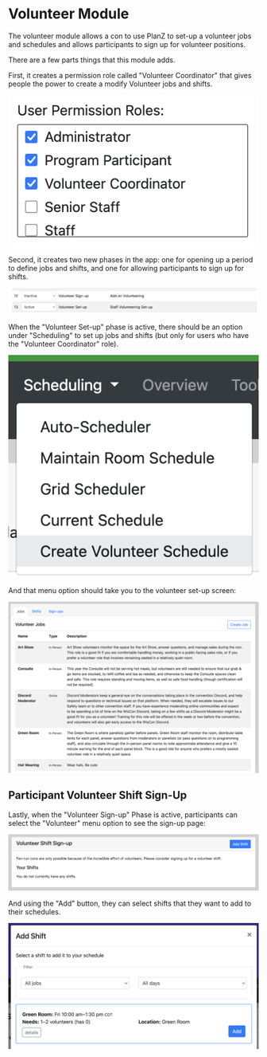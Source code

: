 # Volunteer Module

The volunteer module allows a con to use PlanZ to set-up a volunteer jobs and schedules and allows participants to sign up for volunteer positions.

There are a few parts things that this module adds.

First, it creates a permission role called "Volunteer Coordinator" that gives people the power to create a modify Volunteer jobs and shifts.

![Volunteer Permission Role](../images/modules/volunteer_permission_roles.png)

Second, it creates two new phases in the app: one for opening up a period to define jobs and shifts, and one for allowing participants to sign up for shifts.

![Volunteer Phases](../images/modules/volunteer_phases.png)

When the "Volunteer Set-up" phase is active, there should be an option under "Scheduling" to set up jobs and shifts (but only for users who have the "Volunteer Coordinator" role).

![Volunteer Set-up](../images/modules/volunteer_set_up_nav_item.png)

And that menu option should take you to the volunteer set-up screen:

![Volunteer Set-up](../images/modules/volunteer_set_up.png)

## Participant Volunteer Shift Sign-Up

Lastly, when the "Volunteer Sign-up" Phase is active, participants can select the "Volunteer" menu option to see the sign-up page:

![Volunteer Sign-up screen](../images/modules/volunteer_sign_up.png)

And using the "Add" button, they can select shifts that they want to add to their schedules.

![Volunteer Sign-up screen](../images/modules/volunteer_sign_up_add_shift.png)
